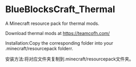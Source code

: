 # BlueBlocksCraft_Thermal
A Minecraft resource pack for thermal mods.

Download thermal mods at <https://teamcofh.com/>

Installation:Copy the corresponding folder into your .minecraft/resourcepack folderr.

安装方法:将对应文件夹复制到.minecraft/resourcepack文件夹。

